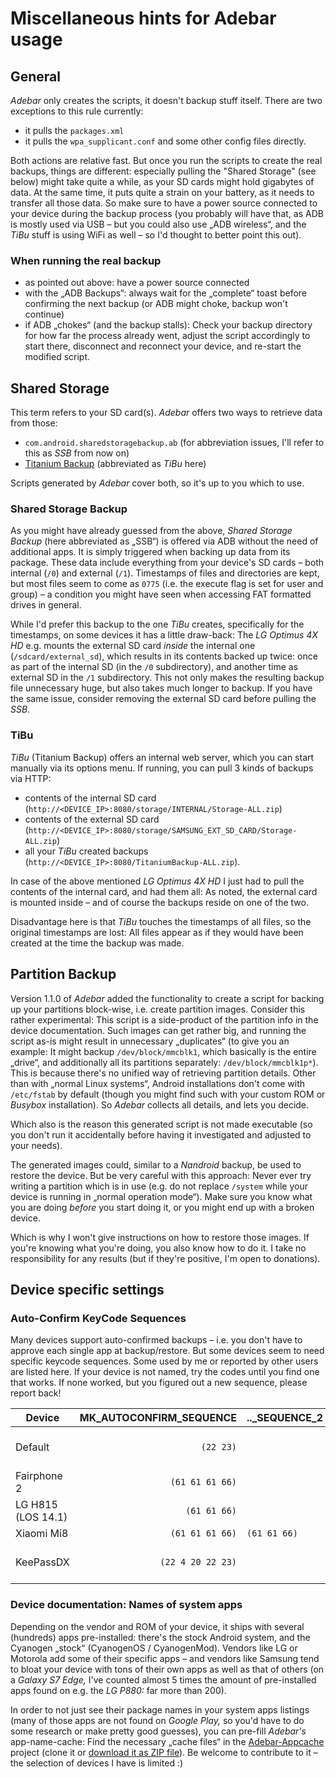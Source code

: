 # Miscellaneous hints for Adebar usage

## General
*Adebar* only creates the scripts, it doesn't backup stuff itself. There are two
exceptions to this rule currently:

* it pulls the `packages.xml`
* it pulls the `wpa_supplicant.conf` and some other config files directly.

Both actions are relative fast. But once you run the scripts to create the real
backups, things are different: especially pulling the "Shared Storage" (see
below) might take quite a while, as your SD cards might hold gigabytes of data.
At the same time, it puts quite a strain on your battery, as it needs to transfer
all those data. So make sure to have a power source connected to your device
during the backup process (you probably will have that, as ADB is mostly used
via USB – but you could also use „ADB wireless“, and the *TiBu* stuff is using
WiFi as well – so I'd thought to better point this out).

### When running the real backup
* as pointed out above: have a power source connected
* with the „ADB Backups“: always wait for the „complete“ toast before confirming
  the next backup (or ADB might choke, backup won't continue)
* if ADB „chokes“ (and the backup stalls): Check your backup directory for how
  far the process already went, adjust the script accordingly to start there,
  disconnect and reconnect your device, and re-start the modified script.


## Shared Storage
This term refers to your SD card(s). *Adebar* offers two ways to retrieve data
from those:

* `com.android.sharedstoragebackup.ab` (for abbreviation issues, I'll refer to
  this as *SSB* from now on)
* [Titanium Backup](http://play.google.com/store/apps/details?id=com.keramidas.TitaniumBackup)
  (abbreviated as *TiBu* here)

Scripts generated by *Adebar* cover both, so it's up to you which to use.

### Shared Storage Backup
As you might have already guessed from the above, *Shared Storage Backup* (here
abbreviated as „SSB“) is offered via ADB without the need of additional apps. It
is simply triggered when backing up data from its package. These data include
everything from your device's SD cards – both internal (`/0`) and external
(`/1`). Timestamps of files and directories are kept, but most files seem to
come as `0775` (i.e. the execute flag is set for user and group) – a condition
you might have seen when accessing FAT formatted drives in general.

While I'd prefer this backup to the one *TiBu* creates, specifically for
the timestamps, on some devices it has a little draw-back: The *LG Optimus 4X HD*
e.g. mounts the external SD card *inside* the internal one (`/sdcard/external_sd`),
which results in its contents backed up twice: once as part of the internal SD
(in the `/0` subdirectory), and another time as external SD in the `/1`
subdirectory. This not only makes the resulting backup file unnecessary huge,
but also takes much longer to backup. If you have the same issue, consider
removing the external SD card before pulling the *SSB*.

### TiBu
*TiBu* (Titanium Backup) offers an internal web server, which you can start
manually via its options menu. If running, you can pull 3 kinds of backups via
HTTP:

* contents of the internal SD card (`http://<DEVICE_IP>:8080/storage/INTERNAL/Storage-ALL.zip`)
* contents of the external SD card (`http://<DEVICE_IP>:8080/storage/SAMSUNG_EXT_SD_CARD/Storage-ALL.zip`)
* all your *TiBu* created backups (`http://<DEVICE_IP>:8080/TitaniumBackup-ALL.zip`).

In case of the above mentioned *LG Optimus 4X HD* I just had to pull the contents
of the internal card, and had them all: As noted, the external card is mounted
inside – and of course the backups reside on one of the two.

Disadvantage here is that *TiBu* touches the timestamps of all files, so the
original timestamps are lost: All files appear as if they would have been created
at the time the backup was made.


## Partition Backup
Version 1.1.0 of *Adebar* added the functionality to create a script for
backing up your partitions block-wise, i.e. create partition images. Consider
this rather experimental: This script is a side-product of the partition info
in the device documentation. Such images can get rather big, and running the
script as-is might result in unnecessary „duplicates“ (to give you an example:
It might backup `/dev/block/mmcblk1`, which basically is the entire „drive“,
and additionally all its partitions separately: `/dev/block/mmcblk1p*`).
This is because there's no unified way of retrieving partition details. Other
than with „normal Linux systems“, Android installations don't come with
`/etc/fstab` by default (though you might find such with your custom ROM or
*Busybox* installation). So *Adebar* collects all details, and lets you decide.

Which also is the reason this generated script is not made executable (so you
don't run it accidentally before having it investigated and adjusted to your
needs).

The generated images could, similar to a *Nandroid* backup, be used to restore
the device. But be very careful with this approach: Never ever try writing a
partition which is in use (e.g. do not replace `/system` while your device is
running in „normal operation mode“). Make sure you know what you are doing
*before* you start doing it, or you might end up with a broken device.

Which is why I won't give instructions on how to restore those images. If you're
knowing what you're doing, you also know how to do it. I take no responsibility
for any results (but if they're positive, I'm open to donations).


## Device specific settings
### Auto-Confirm KeyCode Sequences
Many devices support auto-confirmed backups – i.e. you don't have to approve
each single app at backup/restore. But some devices seem to need specific
keycode sequences. Some used by me or reported by other users are listed here.
If your device is not named, try the codes until you find one that works. If
none worked, but you figured out a new sequence, please report back!

Device                  | MK_AUTOCONFIRM_SEQUENCE | .._SEQUENCE_2 | Comment
----------------------- | ----------------------: | ------------- | ---------------------
Default                 | `(22 23)`               |               | works on many devices
Fairphone 2             | `(61 61 61 66)`         |               | tested on LOS 17.1
LG H815 (LOS 14.1)      | `(61 61 66)`            |               |
Xiaomi Mi8              | `(61 61 61 66)`         | `(61 61 66)`  |
KeePassDX               | `(22 4 20 22 23)`       |               | AutoFill-Feature of KeePassDX


### Device documentation: Names of system apps
Depending on the vendor and ROM of your device, it ships with several (hundreds)
apps pre-installed: there's the stock Android system, and the Cyanogen „stock“
(CyanogenOS / CyanogenMod). Vendors like LG or Motorola add some of their specific
apps – and vendors like Samsung tend to bloat your device with tons of their own
apps as well as that of others (on a *Galaxy S7 Edge,* I've counted almost 5 times
the amount of pre-installed apps found on e.g. the *LG P880:* far more than 200).

In order to not just see their package names in your system apps listings (many of
those apps are not found on *Google Play,* so you'd have to do some research or
make pretty good guesses), you can pre-fill *Adebar's* app-name-cache: Find the
necessary „cache files“ in the [Adebar-Appcache](https://codeberg.org/izzy/Adebar-Appcache)
project (clone it or [download it as ZIP
file](https://github.com/IzzySoft/Adebar-Appcache/archive/master.zip)). Be welcome
to contribute to it – the selection of devices I have is limited :)